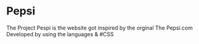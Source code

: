 # Pepsi
The Project Pespi is the website got inspired by the orginal The Pepsi.com <br>
Developed by using the languages <!--HTML--> & #CSS 
